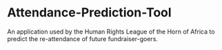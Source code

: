 # Attendance-Prediction-Tool
An application used by the Human Rights League of the Horn of Africa to predict the re-attendance of future fundraiser-goers.
